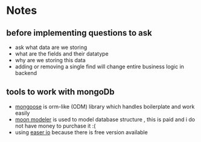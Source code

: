 # Notes

## before implementing questions to ask

- ask what data are we storing
- what are the fields and their datatype
- why are we storing this data
- adding or removing a single find will change entire business logic in backend

## tools to work with mongoDb

- [mongoose](https://mongoosejs.com/) is orm-like (ODM) library which handles boilerplate and work easily
- [moon modeler](https://www.datensen.com/data-modeling/moon-modeler-for-databases.html) is used to model database structure , this is paid and i do not have money to purchase it :(
- using [easer io](https://app.eraser.io/) because there is free version available

